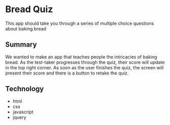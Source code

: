 # Bread Quiz
<p>This app should take you through a series of multiple choice questions about baking bread</p>

<h2>Summary</h2>
<p>We wanted to make an app that teaches people the intricacies of baking bread. As the test-taker progresses through the quiz, their score will update in the top right corner. As soon as the user finishes the quiz, the screen will present their score and there is a button to retake the quiz.</p>
<h2>Technology</h2>
<ul>
  <li>html</li>
  <li>css</li>
  <li>javascript</li>
  <li>jquery</li>
</ul>
